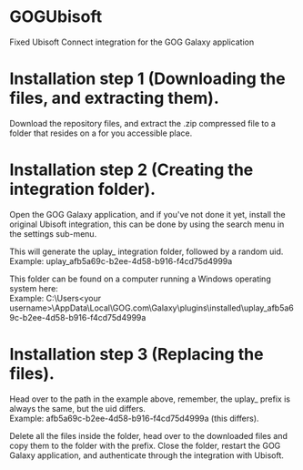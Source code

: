 # GOGUbisoft
Fixed Ubisoft Connect integration for the GOG Galaxy application

# Installation step 1 (Downloading the files, and extracting them).
Download the repository files, and extract the .zip compressed file to a folder that
resides on a for you accessible place.

# Installation step 2 (Creating the integration folder).
Open the GOG Galaxy application, and if you've not done it yet, install the original Ubisoft integration, this can be done by using
the search menu in the settings sub-menu.

This will generate the uplay_ integration folder, followed by a random uid.  
Example: uplay_afb5a69c-b2ee-4d58-b916-f4cd75d4999a

This folder can be found on a computer running a Windows operating system here:  
Example: C:\Users\<your username>\AppData\Local\GOG.com\Galaxy\plugins\installed\uplay_afb5a69c-b2ee-4d58-b916-f4cd75d4999a

# Installation step 3 (Replacing the files).
Head over to the path in the example above, remember, the uplay_ prefix is always the same, but the uid differs.  
Example: afb5a69c-b2ee-4d58-b916-f4cd75d4999a (this differs).

Delete all the  files inside the folder, head over to the downloaded files and copy them to the folder with the prefix.
Close the folder, restart the GOG Galaxy application, and authenticate through the integration with Ubisoft.
